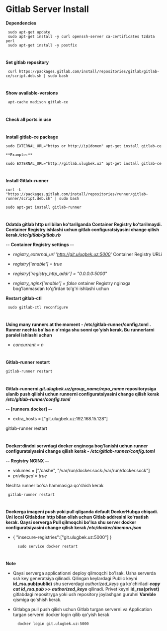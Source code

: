 # **Gitlab Server Install**

**Dependencies**

     sudo apt-get update
     sudo apt-get install -y curl openssh-server ca-certificates tzdata perl
     sudo apt-get install -y postfix
#
**Set gitlab repository**

     curl https://packages.gitlab.com/install/repositories/gitlab/gitlab-ce/script.deb.sh | sudo bash
#
**Show available-versions**

     apt-cache madison gitlab-ce 

#
**Check all ports in use**
#
**Install gitlab-ce package**

    sudo EXTERNAL_URL="https or http://ip|domen" apt-get install gitlab-ce
 
    **Example:** 
    
    sudo EXTERNAL_URL="http://gitlab.ulugbek.uz" apt-get install gitlab-ce
#
**Install Gitlab-runner**

    curl -L "https://packages.gitlab.com/install/repositories/runner/gitlab-runner/script.deb.sh" | sudo bash

    sudo apt-get install gitlab-runner
#
**Odatda gitlab http url bilan ko'tarilganda Container Registry ko'tarilmaydi. Container Registry ishlashi uchun  gitlab configuratsiyasini change qilish kerak  _/etc/gitlab/gitlab.rb_**

**-- Container Registry settings --**

-   _registry_external_url 'http://git.ulugbek.uz:5000_'       Container Registry URLi

-  _registry['enable'] = true_

- _registry['registry_http_addr'] = "0.0.0.0:5000_"

- _registry_nginx['enable'] = false_        ontainer Registry nginxga bog'lanmasdan to'g'irdan to'g'ri ishlashi uchun



**Restart gitlab-ctl**

     sudo gitlab-ctl reconfigure
#
**Using many runners at the moment - /etc/gitlab-runner/config.toml . Runner nechta bo'lsa n o'rniga shu sonni qo'yish kerak. Bu runnerlarni paralel ishlashi uchun**

  -  _concurrent = n_
#
**Gitlab-runner restart**

    gitlab-runner restart
#
**Gitlab-runnerni  _git.ulugbek.uz/group_name/repo_name_ repositorysiga ulanib push qilishi uchun runnerni configuratsiyasini change qilish kerak  _/etc/gitlab-runner/config.toml_** 

**-- [runners.docker] --**
 
  - extra_hosts = ["git.ulugbek.uz:192.168.15.128"]


gitlab-runner restart

#
**Docker:dindni servrdagi docker enginega bog'lanishi uchun runner configuratsiyasini change qilish kerak  - _/etc/gitlab-runner/config.toml_**

**-- Registry NGINX --**
  - volumes = ["/cashe", "/var/run/docker.sock:/var/run/docker.sock"]
  -  _privileged = true_

Nechta runner bo'sa hammasiga qo'shish kerak

     gitlab-runner restart

#

**Dockerga imageni push yoki pull qilganda default DockerHubga chiqadi. Uni local Gitlabdan http bilan olish uchun Gitlab addresini ko'rsatish kerak. Qaysi serverga Pull qilmoqchi bo'lsa shu server docker configuratsiyasini change qilish kerak _/etc/docker/daemon.json_**
 
  - { "insecure-registries":["git.ulugbek.uz:5000"] }


          sudo service docker restart
#


**Note**

- Qaysi serverga applicationni deploy qilmoqchi bo'lsak. Usha serverda ssh key generatsiya qilinadi. Qilingan keylardagi Public keyni **id_rsa.pub(public)**  shu serverdagi _authorized_keys_ ga ko'chiriladi _**copy cat id_rsa.pub >> authorized_keys**_ qilinadi. Privet keyni **id_rsa(privet)** gitlabdagi repositryga yoki ush repository joylashgan guruhni  **Vareble** qismiga qo'shish kerak.


- Gitlabga pull push qilish uchun Gitlab turgan serverni va Application turgan serverni docker login qilib qo'yish kerak

        docker login git.ulugbek.uz:5000
